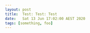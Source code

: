 ```yaml
---
layout: post
title:  Test: Test: Test
date:   Sat 13 Jun 17:02:00 AEST 2020
tags: [something, foo]
---
```



